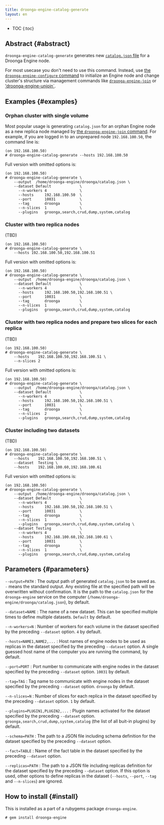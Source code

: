 ```yaml
---
title: droonga-engine-catalog-generate
layout: en
---
```


* TOC
{:toc}

## Abstract {#abstract}

`droonga-engine-catalog-generate` generates new [`catalog.json` file](../../catalog/version2/) for a Droonga Engine node.

For most usecase you don't need to use this command.
Instead, use [the `droonga-engine-configure` command](../droonga-engine-configure/) to initialize an Engine node and change cluster's structure via management commands like [`droonga-engine-join`](../droonga-engine-join/) or ['droonga-engine-unjoin`](../droonga-engine-unjoin/).

## Examples {#examples}

### Orphan cluster with single volume

Most popular usage is generating `catalog.json` for an orphan Engine node as a new replica node managed by [the `droonga-engine-join` command](../droonga-engine-join/). For example, if you are logged in to an unprepared node `192.168.100.50`, the command line is:

~~~
(on 192.168.100.50)
# droonga-engine-catalog-generate --hosts 192.168.100.50
~~~

Full version with omitted options is:

~~~
(on 192.168.100.50)
# droonga-engine-catalog-generate \
    --output  /home/droonga-engine/droonga/catalog.json \
    --dataset Default             \
      --n-workers 4               \
      --hosts     192.168.100.50  \
      --port      10031           \
      --tag       droonga         \
      --n-slices  1               \
      --plugins   groonga,search,crud,dump,system,catalog
~~~

### Cluster with two replica nodes

(TBD)

~~~
(on 192.168.100.50)
# droonga-engine-catalog-generate \
    --hosts 192.168.100.50,192.168.100.51
~~~

Full version with omitted options is:

~~~
(on 192.168.100.50)
# droonga-engine-catalog-generate \
    --output  /home/droonga-engine/droonga/catalog.json \
    --dataset Default             \
      --n-workers 4               \
      --hosts     192.168.100.50,192.168.100.51 \
      --port      10031           \
      --tag       droonga         \
      --n-slices  1               \
      --plugins   groonga,search,crud,dump,system,catalog
~~~

### Cluster with two replica nodes and prepare two slices for each replica

(TBD)

~~~
(on 192.168.100.50)
# droonga-engine-catalog-generate \
    --hosts    192.168.100.50,192.168.100.51 \
    --n-slices 2
~~~

Full version with omitted options is:

~~~
(on 192.168.100.50)
# droonga-engine-catalog-generate \
    --output  /home/droonga-engine/droonga/catalog.json \
    --dataset Default             \
      --n-workers 4               \
      --hosts     192.168.100.50,192.168.100.51 \
      --port      10031           \
      --tag       droonga         \
      --n-slices  2               \
      --plugins   groonga,search,crud,dump,system,catalog
~~~

### Cluster including two datasets

(TBD)

~~~
(on 192.168.100.50)
# droonga-engine-catalog-generate \
    --hosts    192.168.100.50,192.168.100.51 \
    --dataset  Testing \
    --hosts    192.168.100.60,192.168.100.61
~~~

Full version with omitted options is:

~~~
(on 192.168.100.50)
# droonga-engine-catalog-generate \
    --output  /home/droonga-engine/droonga/catalog.json \
    --dataset Default             \
      --n-workers 4               \
      --hosts     192.168.100.50,192.168.100.51 \
      --port      10031           \
      --tag       droonga         \
      --n-slices  1               \
      --plugins   groonga,search,crud,dump,system,catalog \
    --dataset Testing             \
      --n-workers 4               \
      --hosts     192.168.100.60,192.168.100.61 \
      --port      10031           \
      --tag       droonga         \
      --n-slices  1               \
      --plugins   groonga,search,crud,dump,system,catalog
~~~


## Parameters {#parameters}

`--output=PATH`
: The output path of generated `catalog.json` to be saved as.
  `-` means the standard output.
  Any existing file at the specified path will be overwritten without confirmation.
  It is the path to the `catalog.json` for the `droonga-engine` service on the computer (`/home/droonga-engine/droonga/catalog.json`), by default.

`--dataset=NAME`
: The name of a new dataset.
  This can be specified multiple times to define multiple datasets.
  `Default` by default.

`--n-workers=N`
: Number of workers for each volume in the dataset specified by the preceding `--dataset` option.
  `4` by default.

`--hosts=NAME1,NAME2,...`
: Host names of engine nodes to be used as replicas in the dataset specified by the preceding `--dataset` option.
  A single guessed host name of the computer you are running the command, by default.

`--port=PORT`
: Port number to communicate with engine nodes in the dataset specified by the preceding `--dataset` option.
  `10031` by default.

`--tag=TAG`
: Tag name to communicate with engine nodes in the dataset specified by the preceding `--dataset` option.
  `droonga` by default.

`--n-slices=N`
: Number of slices for each replica in the dataset specified by the preceding `--dataset` option.
  `1` by default.

`--plugins=PLUGIN1,PLUGIN2,...`
: Plugin names activated for the dataset specified by the preceding `--dataset` option.
  `groonga,search,crud,dump,system,catalog` (the list of all buit-in plugins) by default.

`--schema=PATH`
: The path to a JSON file including schema definition for the dataset specified by the preceding `--dataset` option.

`--fact=TABLE`
: Name of the fact table in the dataset specified by the preceding `--dataset` option.

`--replicas=PATH`
: The path to a JSON file including replicas definition for the dataset specified by the preceding `--dataset` option.
  If this option is used, other options to define replicas in the dataset (`--hosts`, `--port`, `--tag` and `--n-slices`) are ignored.

## How to install {#install}

This is installed as a part of a rubygems package `droonga-engine`.


~~~
# gem install droonga-engine
~~~

